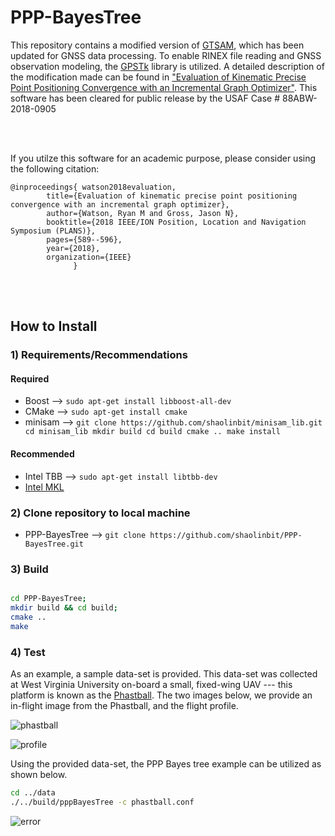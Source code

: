# PPP-BayesTree

This repository contains a modified version of [GTSAM](https://bitbucket.org/gtborg/gtsam), which has been updated for GNSS data processing. To enable RINEX file reading and GNSS observation modeling, the [GPSTk](http://www.gpstk.org/bin/view/Documentation/WebHome) library is utilized. A detailed description of the modification made can be found in ["Evaluation of Kinematic Precise Point Positioning Convergence with an Incremental Graph Optimizer"](https://www.researchgate.net/publication/324454778_Evaluation_of_Kinematic_Precise_Point_Positioning_Convergence_with_an_Incremental_Graph_Optimizer). This software has been cleared for public release by the USAF Case # 88ABW-2018-0905

<br/>
<br/>

If you utilze this software for an academic purpose, please consider using the following citation:

```
@inproceedings{ watson2018evaluation,
        title={Evaluation of kinematic precise point positioning convergence with an incremental graph optimizer},
        author={Watson, Ryan M and Gross, Jason N},
        booktitle={2018 IEEE/ION Position, Location and Navigation Symposium (PLANS)},
        pages={589--596},
        year={2018},
        organization={IEEE}
              }
```

<br/>
<br/>

## How to Install


### 1) Requirements/Recommendations

#### Required
* Boost -->  ```` sudo apt-get install libboost-all-dev ````
* CMake -->  ```` sudo apt-get install cmake ````
* minisam --> ````git clone https://github.com/shaolinbit/minisam_lib.git
		  cd minisam_lib
		  mkdir build
		  cd build
		  cmake ..
		  make install ````
#### Recommended
* Intel TBB -->  ```` sudo apt-get install libtbb-dev ````
* [Intel MKL](https://software.intel.com/en-us/mkl)



### 2) Clone repository to local machine  
* PPP-BayesTree --> ```` git clone https://github.com/shaolinbit/PPP-BayesTree.git  ````


### 3) Build

````bash

cd PPP-BayesTree;
mkdir build && cd build;
cmake ..
make

````

### 4) Test

As an example, a sample data-set is provided. This data-set was collected at West Virginia University on-board a small, fixed-wing UAV --- this platform is known as the [Phastball](https://www.researchgate.net/publication/312112578_Characterization_of_Multi-Antenna_GNSS_Multi-Sensor_Attitude_Determination_for_Stratospheric_Balloon_Platforms/figures?lo=1&utm_source=google&utm_medium=organic). The two images below, we provide an in-flight image from the Phastball, and the flight profile. 

![phastball](https://lh3.googleusercontent.com/ry8cUSj1bRcOG2Oz0ckFlbneHLCugLFkaANQ5UMNr4uvDwUaVEzNXi0faHoJaKKRdVdI2Aw6hvmGZ5FIcat1GK5ynlegdHN3gpQpBW9-qsH6hQd6gmDTd2L8kQNeU6lsGHho-tpVAyEj24LO9B6zYzEFm7AmNuIC6qk1YRjE2SIYpOur2ESdijoQG0r7vmxzjiua2WyeN7HRFyuieNjf2EciIyvXrCKHChuXhOigW_9W5FS1LlTp9egGWBprqA0DRmZ95djmuC5rzkHk2MAwNsdXVpaISL7QFkTRXZcGIgqr8xNg8xG_sPNNS-urW_t0eXQTcQd2OZE-RkBxeEZcEQlEZT-aoBvtHwEXTFtZ806K2qscc_dr0C4C1pNDk8fg26sPKjCR-6B0JyDaNgYi7UGb5ykaIDGFVT9KWphCMcCvODNj4J0WKbK7hqUc_d3OLFyV_O5cqp0j6w2yI4c5ii9MMcNRxXH0G5dDjOc8Wg_FpaQqOwMxhJH_QX0258mFFEOIgfSarC6s_i07mtqYpR1sju8g_Sk3yQNbigqo2fPP2sYqOYyss2_1jTs8_LOvApIMTzRbOxyuOK_tBbLvSwRlJwG9jpHl1mVd9B0uRVJVCi758zkM8HQg8GknDPcoOwbZiOmNge_y_sgHlsAxMNF4Dmc8RpEh=w1183-h665-no)

![profile](https://lh3.googleusercontent.com/XIz6PcvRyMNipkMv3oCSeS43SPYPqbirxNfIvBdj4c4LgUEGxBG7U1JxJzW0zsHYIL_wIWWdRoi_RMEuDdfHcXzdzYx7BbbrKtHowndnyd0hdmaaauUPDH0UqIch5tvsoLeYhiVUHPhvwMOMoo0IfQnWNWB7XfCwcRfgyVPpi72oHEcuDs7JA-bFg99BmI9Z8hjz36rxzSJSMvWNIm6SKJzx9fjs3FZ2cdPhwpGrkG8ZeDLFLoCdaXuv9M8-HDuniPZGSR6J25kzLwL_-4YZZES0kztRwCSbQPUlxWQ1KA6D34UvQGwQ9ZhhMCntauTIgIbOLkjI_XApPmqm8ZyTS4w_slZCjAfhxM2SSrXLAziFkNloYUrD-J4PWwOCQtzSE51EADakq-RMRBf2D1tS5VYvKqhT6C1YllQSfHtu_sYXRu4-45MeQdxURQEVHjOPl6-7mT9R1CWYEnXqWCken6XVaMTpKGL1Jr3plyO9odD74PbfZJCruzd3aaaNbVEHNezcJAKeuhyglqtybhto2CH7odkvD88upENvJO3mxDmqy_O6Dw0bebbalzbXq4Dr2_BMWTI_NIYrDz5xY3cShVvuWFsDbjGQChgxg0RwpjIIIPfDCef1unFjMSr7NhnUYIXCkNLtfnmn39W2-7Cu0af9Exhh5AhI=w960-h475-no)

Using the provided data-set, the PPP Bayes tree example can be utilized as shown below.

````bash
cd ../data
./../build/pppBayesTree -c phastball.conf
````

![error](https://lh3.googleusercontent.com/I8a6-1VtvxDhnbevI8Dgpa4slTOZPvLQ0m-3DL7q9c8pGrUitAVyNEKReoimNAJ-udGi4h-kSHhJIOP_9HqBNu2vlP6L73DYXuwH-n9LGpPPxnHXoYoDURsrfC7jZyFGELTMhVlMUFPm_ir4WMdEdsQpv5_2Kp8MXpUfBGaRUA8vaBwXnvCAT6xfwUje7GQECsqjlaf90s9FChDKHqHjP8f8HsiVdLGXbf6QBb4WSkeYduBZMebV89hYT-gcSs3MdCkcmLUUJBfv07PgZjsGMSvj04bz79qW_C2_McfTdnUcn70-oKOsfIe4gJC7V_5zCL7-9j6sxjIh4eXrfpaGrOICqtUr7GKpGPDQ22bpRtehqsFOg5sOQIvjDn3p91JGvTq5WWTP4GuCqb4yR5I3EAh-vRTvHMOwJhfglcxnl1mvyGrwwIOK7q6IacaBu9EyEnL-UG5FG6NiZ-jCE4D1l1ou7QYVE-c9-kzkFeL-s-Mqzq64sH7Sta0_qgS3ZzaZWSyctV17xZH7Vv7FDei_i0B7RvI9FGAWzeaLXJNqdL49VDDEhHfSLxeFZqZAkdgPqeCFxv2U64rsIbaRWo7e4mam4547fuYeq6PWcpblJ6AqZdRAeKZWBmJa9IFjV32UdC46QioXhRfI5Qt9VC8bq4CcDpnsyw1a=w960-h475-no)
